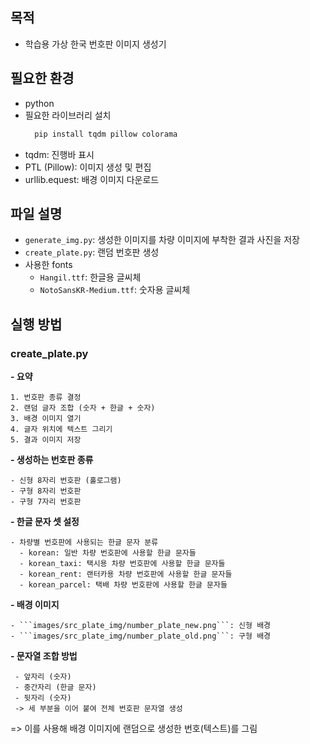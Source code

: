 ## 목적
  - 학습용 가상 한국 번호판 이미지 생성기

## 필요한 환경
  - python
  - 필요한 라이브러리 설치
    ``` bash
      pip install tqdm pillow colorama
    ```
  - tqdm: 진행바 표시
  - PTL (Pillow): 이미지 생성 및 편집
  - urllib.equest: 배경 이미지 다운로드

## 파일 설명
  - ```generate_img.py```: 생성한 이미지를 차량 이미지에 부착한 결과 사진을 저장
  - ```create_plate.py```: 랜덤 번호판 생성
  - 사용한 fonts
      - ```Hangil.ttf```: 한글용 글씨체
      - ```NotoSansKR-Medium.ttf```: 숫자용 글씨체

## 실행 방법
### create_plate.py
  **- 요약**
  
    1. 번호판 종류 결정
    2. 랜덤 글자 조합 (숫자 + 한글 + 숫자)
    3. 배경 이미지 열기
    4. 글자 위치에 텍스트 그리기
    5. 결과 이미지 저장
       
  **- 생성하는 번호판 종류**
  
    - 신형 8자리 번호판 (홀로그램)
    - 구형 8자리 번호판
    - 구형 7자리 번호판
      
  **- 한글 문자 셋 설정**
  
    - 차량별 번호판에 사용되는 한글 문자 분류
      - korean: 일반 차량 번호판에 사용할 한글 문자들
      - korean_taxi: 택시용 차량 번호판에 사용할 한글 문자들
      - korean_rent: 랜터카용 차량 번호판에 사용할 한글 문자들
      - korean_parcel: 택배 차량 번호판에 사용할 한글 문자들
        
  **- 배경 이미지**
  
    - ```images/src_plate_img/number_plate_new.png```: 신형 배경
    - ```images/src_plate_img/number_plate_old.png```: 구형 배경

   **- 문자열 조합 방법**
   
     - 앞자리 (숫자)
     - 중간자리 (한글 문자)
     - 뒷자리 (숫자)
     -> 세 부분을 이어 붙여 전체 번호판 문자열 생성
       
  => 이를 사용해 배경 이미지에 랜덤으로 생성한 번호(텍스트)를 그림

  
